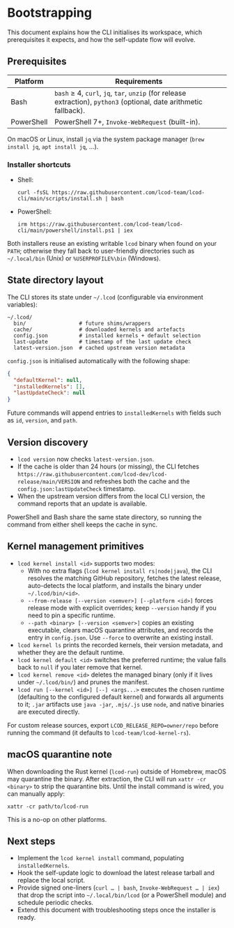 # Bootstrapping

This document explains how the CLI initialises its workspace, which prerequisites it expects, and how the self-update flow will evolve.

## Prerequisites

| Platform | Requirements |
|----------|--------------|
| Bash     | `bash` ≥ 4, `curl`, `jq`, `tar`, `unzip` (for release extraction), `python3` (optional, date arithmetic fallback). |
| PowerShell | PowerShell 7+, `Invoke-WebRequest` (built-in). |

On macOS or Linux, install `jq` via the system package manager (`brew install jq`, `apt install jq`, …).

### Installer shortcuts

- Shell:

  ```
  curl -fsSL https://raw.githubusercontent.com/lcod-team/lcod-cli/main/scripts/install.sh | bash
  ```

- PowerShell:

  ```
  irm https://raw.githubusercontent.com/lcod-team/lcod-cli/main/powershell/install.ps1 | iex
  ```

Both installers reuse an existing writable `lcod` binary when found on your `PATH`; otherwise they fall back to user-friendly directories such as `~/.local/bin` (Unix) or `%USERPROFILE%\bin` (Windows).

## State directory layout

The CLI stores its state under `~/.lcod` (configurable via environment variables):

```
~/.lcod/
  bin/                 # future shims/wrappers
  cache/               # downloaded kernels and artefacts
  config.json          # installed kernels + default selection
  last-update          # timestamp of the last update check
  latest-version.json  # cached upstream version metadata
```

`config.json` is initialised automatically with the following shape:

```json
{
  "defaultKernel": null,
  "installedKernels": [],
  "lastUpdateCheck": null
}
```

Future commands will append entries to `installedKernels` with fields such as `id`, `version`, and `path`.

## Version discovery

- `lcod version` now checks `latest-version.json`.  
- If the cache is older than 24 hours (or missing), the CLI fetches `https://raw.githubusercontent.com/lcod-dev/lcod-release/main/VERSION` and refreshes both the cache and the `config.json:lastUpdateCheck` timestamp.  
- When the upstream version differs from the local CLI version, the command reports that an update is available.

PowerShell and Bash share the same state directory, so running the command from either shell keeps the cache in sync.

## Kernel management primitives

- `lcod kernel install <id>` supports two modes:
  - With no extra flags (`lcod kernel install rs|node|java`), the CLI resolves the matching GitHub repository, fetches the latest release, auto-detects the local platform, and installs the binary under `~/.lcod/bin/<id>`.
  - `--from-release [--version <semver>] [--platform <id>]` forces release mode with explicit overrides; keep `--version` handy if you need to pin a specific runtime.
  - `--path <binary> [--version <semver>]` copies an existing executable, clears macOS quarantine attributes, and records the entry in `config.json`. Use `--force` to overwrite an existing install.
- `lcod kernel ls` prints the recorded kernels, their version metadata, and whether they are the default runtime.
- `lcod kernel default <id>` switches the preferred runtime; the value falls back to `null` if you later remove that kernel.
- `lcod kernel remove <id>` deletes the managed binary (only if it lives under `~/.lcod/bin/`) and prunes the manifest.
- `lcod run [--kernel <id>] [--] <args...>` executes the chosen runtime (defaulting to the configured default kernel) and forwards all arguments to it; `.jar` artifacts use `java -jar`, `.mjs/.js` use `node`, and native binaries are executed directly.

For custom release sources, export `LCOD_RELEASE_REPO=owner/repo` before running the command (it defaults to `lcod-team/lcod-kernel-rs`).

## macOS quarantine note

When downloading the Rust kernel (`lcod-run`) outside of Homebrew, macOS may quarantine the binary.
After extraction, the CLI will run `xattr -cr <binary>` to strip the quarantine bits.
Until the install command is wired, you can manually apply:

```
xattr -cr path/to/lcod-run
```

This is a no-op on other platforms.

## Next steps

- Implement the `lcod kernel install` command, populating `installedKernels`.  
- Hook the self-update logic to download the latest release tarball and replace the local script.  
- Provide signed one-liners (`curl … | bash`, `Invoke-WebRequest … | iex`) that drop the script into `~/.local/bin/lcod` (or a PowerShell module) and schedule periodic checks.  
- Extend this document with troubleshooting steps once the installer is ready.
